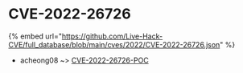 # CVE-2022-26726
{% embed url="https://github.com/Live-Hack-CVE/full_database/blob/main/cves/2022/CVE-2022-26726.json" %}

* acheong08 ~> [CVE-2022-26726-POC](https://www.alice-snow.ru/2022/database/cve-2022-26726/cve-2022-26726-poc-acheong08)